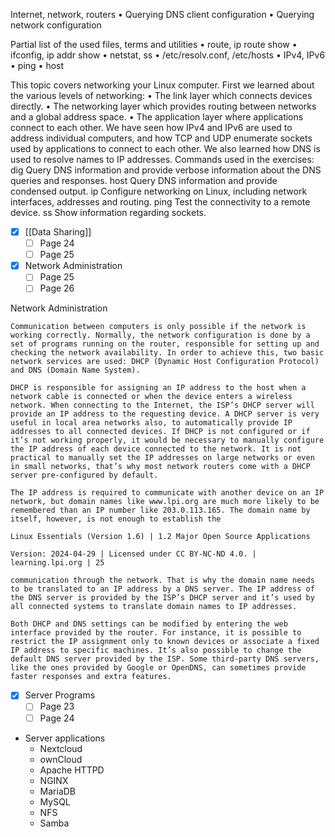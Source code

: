 Internet, network, routers
• Querying DNS client configuration
• Querying network configuration

Partial list of the used files, terms and utilities
• route, ip route show
• ifconfig, ip addr show
• netstat, ss
• /etc/resolv.conf, /etc/hosts
• IPv4, IPv6
• ping
• host

This topic covers networking your Linux computer. First we learned about the various levels of
networking:
• The link layer which connects devices directly.
• The networking layer which provides routing between networks and a global address space.
• The application layer where applications connect to each other.
We have seen how IPv4 and IPv6 are used to address individual computers, and how TCP and UDP
enumerate sockets used by applications to connect to each other. We also learned how DNS is used to resolve names to IP addresses.
Commands used in the exercises:
dig
Query DNS information and provide verbose information about the DNS queries and
responses.
host
Query DNS information and provide condensed output.
ip
Configure networking on Linux, including network interfaces, addresses and routing.
ping
Test the connectivity to a remote device.
ss
Show information regarding sockets.

- [x] [[Data Sharing]]
	- [ ] Page 24
	- [ ] Page 25
- [x] Network Administration
	- [ ] Page 25
	- [ ] Page 26

Network Administration

	Communication between computers is only possible if the network is working correctly. Normally, the network configuration is done by a set of programs running on the router, responsible for setting up and checking the network availability. In order to achieve this, two basic network services are used: DHCP (Dynamic Host Configuration Protocol) and DNS (Domain Name System).
	
	DHCP is responsible for assigning an IP address to the host when a network cable is connected or when the device enters a wireless network. When connecting to the Internet, the ISP’s DHCP server will provide an IP address to the requesting device. A DHCP server is very useful in local area networks also, to automatically provide IP addresses to all connected devices. If DHCP is not configured or if it’s not working properly, it would be necessary to manually configure the IP address of each device connected to the network. It is not practical to manually set the IP addresses on large networks or even in small networks, that’s why most network routers come with a DHCP server pre-configured by default.
	
	The IP address is required to communicate with another device on an IP network, but domain names like www.lpi.org are much more likely to be remembered than an IP number like 203.0.113.165. The domain name by itself, however, is not enough to establish the
	
	Linux Essentials (Version 1.6) | 1.2 Major Open Source Applications
	
	Version: 2024-04-29 | Licensed under CC BY-NC-ND 4.0. | learning.lpi.org | 25
	
	communication through the network. That is why the domain name needs to be translated to an IP address by a DNS server. The IP address of the DNS server is provided by the ISP’s DHCP server and it’s used by all connected systems to translate domain names to IP addresses.
	
	Both DHCP and DNS settings can be modified by entering the web interface provided by the router. For instance, it is possible to restrict the IP assignment only to known devices or associate a fixed IP address to specific machines. It’s also possible to change the default DNS server provided by the ISP. Some third-party DNS servers, like the ones provided by Google or OpenDNS, can sometimes provide faster responses and extra features.

- [x] Server Programs
	- [ ] Page 23
	- [ ] Page 24

- Server applications
	- Nextcloud
	- ownCloud
	- Apache HTTPD
	- NGINX
	- MariaDB
	- MySQL
	- NFS
	- Samba